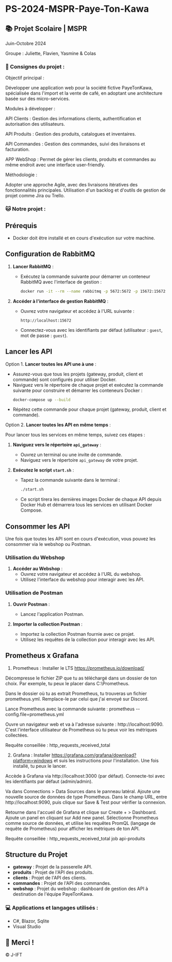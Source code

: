 # PS-2024-MSPR-Paye-Ton-Kawa

## 📚 Projet Scolaire | MSPR

Juin-Octobre 2024

Groupe : Juliette, Flavien, Yasmine & Colas

### 📌 Consignes du projet : 

Objectif principal : 

Développer une application web pour la société fictive PayeTonKawa, spécialisée dans l'import et la vente de café, en adoptant une architecture basée sur des micro-services.

Modules à développer :

API Clients : Gestion des informations clients, authentification et autorisation des utilisateurs.

API Produits : Gestion des produits, catalogues et inventaires.

API Commandes : Gestion des commandes, suivi des livraisons et facturation.

APP WebShop : Permet de gérer les clients, produits et commandes au même endroit avec une interface user-friendly.

Méthodologie : 

Adopter une approche Agile, avec des livraisons itératives des fonctionnalités principales. Utilisation d'un backlog et d'outils de gestion de projet comme Jira ou Trello.


### 🐱 Notre projet :

## Prérequis

- Docker doit être installé et en cours d'exécution sur votre machine.

## Configuration de RabbitMQ

1. **Lancer RabbitMQ** :
   - Exécutez la commande suivante pour démarrer un conteneur RabbitMQ avec l'interface de gestion :
     ```sh
     docker run -it --rm --name rabbitmq -p 5672:5672 -p 15672:15672 rabbitmq:4.0-management
     ```

2. **Accéder à l'interface de gestion RabbitMQ** :
   - Ouvrez votre navigateur et accédez à l'URL suivante :
     ```
     http://localhost:15672
     ```
   - Connectez-vous avec les identifiants par défaut (utilisateur : `guest`, mot de passe : `guest`).

## Lancer les API

Option 1. **Lancer toutes les API une à une** :
   - Assurez-vous que tous les projets (gateway, produit, client et commande) sont configurés pour utiliser Docker.
   - Naviguez vers le répertoire de chaque projet et exécutez la commande suivante pour construire et démarrer les conteneurs Docker :
     ```sh
     docker-compose up --build
     ```
   - Répétez cette commande pour chaque projet (gateway, produit, client et commande).

Option 2.  **Lancer toutes les API en même temps** :

   Pour lancer tous les services en même temps, suivez ces étapes :
   
   1. **Naviguez vers le répertoire `api_gateway`** :
      - Ouvrez un terminal ou une invite de commande.
      - Naviguez vers le répertoire `api_gateway` de votre projet.
   
   2. **Exécutez le script `start.sh`** :
      - Tapez la commande suivante dans le terminal :
        ```sh
        ./start.sh
        ```
      - Ce script tirera les dernières images Docker de chaque API depuis Docker Hub et démarrera tous les services en utilisant Docker Compose.

## Consommer les API

Une fois que toutes les API sont en cours d'exécution, vous pouvez les consommer via le webshop ou Postman.

### Utilisation du Webshop

1. **Accéder au Webshop** :
   - Ouvrez votre navigateur et accédez à l'URL du webshop.
   - Utilisez l'interface du webshop pour interagir avec les API.

### Utilisation de Postman

1. **Ouvrir Postman** :
   - Lancez l'application Postman.

2. **Importer la collection Postman** :
   - Importez la collection Postman fournie avec ce projet.
   - Utilisez les requêtes de la collection pour interagir avec les API.
  
## Prometheus x Grafana

1. Prometheus : Installer le LTS https://prometheus.io/download/

Décompresse le fichier ZIP que tu as téléchargé dans un dossier de ton choix. Par exemple, tu peux le placer dans C:\Prometheus.

Dans le dossier où tu as extrait Prometheus, tu trouveras un fichier prometheus.yml. Remplace-le par celui que j'ai envoyé sur Discord.

Lance Prometheus avec la commande suivante : prometheus --config.file=prometheus.yml

Ouvre un navigateur web et va à l'adresse suivante : http://localhost:9090. C'est l'interface utilisateur de Prometheus où tu peux voir les métriques collectées.

Requête conseillée : http_requests_received_total

2. Grafana : Installer https://grafana.com/grafana/download?platform=windows et suis les instructions pour l'installation. Une fois installé, tu peux le lancer.

Accède à Grafana via http://localhost:3000 (par défaut). Connecte-toi avec les identifiants par défaut (admin/admin).

Va dans Connections > Data Sources dans le panneau latéral. Ajoute une nouvelle source de données de type Prometheus. Dans le champ URL, entre http://localhost:9090, puis clique sur Save & Test pour vérifier la connexion.

Retourne dans l'accueil de Grafana et clique sur Create + > Dashboard. Ajoute un panel en cliquant sur Add new panel. Sélectionne Prometheus comme source de données, et utilise les requêtes PromQL (langage de requête de Prometheus) pour afficher les métriques de ton API.

Requête conseillée : http_requests_received_total job api-produits

## Structure du Projet

- **gateway** : Projet de la passerelle API.
- **produits** : Projet de l'API des produits.
- **clients** : Projet de l'API des clients.
- **commandes** : Projet de l'API des commandes.
- **webshop** : Projet du webshop : dashboard de gestion des API à destination de l'équipe PayeTonKawa.


### 💻 Applications et langages utilisés :

- C#, Blazor, Sqlite
- Visual Studio


## 🌸 Merci !
© J-IFT
